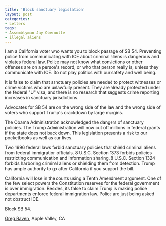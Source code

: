 ```yaml
---
title: 'Block sanctuary legislation'
layout: post
categories:
- Letters
tags:
- Assemblyman Jay Obernolte
- illegal aliens
---
```


I am a California voter who wants you to block passage of SB 54. Preventing police from communicating with ICE about criminal aliens is dangerous and violates federal law. Police may not know what convictions or other offenses are on a person's record, or who that person really is, unless they communicate with ICE. Do not play politics with our safety and well being.

It is false to claim that sanctuary policies are needed to protect witnesses or crime victims who are unlawfully present. They are already protected under the federal "U" visa, and there is no research that suggests crime reporting increases in sanctuary jurisdictions.

Advocates for SB 54 are on the wrong side of the law and the wrong side of voters who support Trump's crackdown by large margins.

The Obama Administration acknowledged the dangers of sanctuary policies. The Trump Administration will now cut off millions in federal grants if the state does not back down. This legislation presents a risk to our pocketbooks as well as our lives.

Two 1996 federal laws forbid sanctuary policies that shield criminal aliens from federal immigration officials. 8 U.S.C. Section 1373 forbids policies restricting communication and information sharing. 8 U.S.C. Section 1324 forbids harboring criminal aliens or shielding them from detection. Trump has ample authority to go after California if you support the bill.

California will lose in the courts using a Tenth Amendment argument. One of the few select powers the Constitution reserves for the federal government is over immigration. Besides, its false to claim Trump is making police departments enforce federal immigration law. Police are just being asked not obstruct ICE.

Block SB 54.

[Greg Raven](https://www.gregraven.org), Apple Valley, CA
